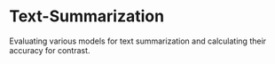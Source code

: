 # Text-Summarization
Evaluating various models for text summarization and calculating their accuracy for contrast.
